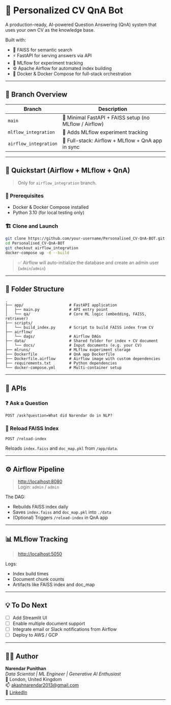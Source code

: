 # 🧠 Personalized CV QnA Bot

A production-ready, AI-powered Question Answering (QnA) system that uses your own CV as the knowledge base.

Built with:
- 🧠 FAISS for semantic search
- ⚡ FastAPI for serving answers via API
- 🎯 MLflow for experiment tracking
- ⚙️ Apache Airflow for automated index building
- 🐳 Docker & Docker Compose for full-stack orchestration

---

## 🔀 Branch Overview

| Branch                  | Description                                            |
|-------------------------|--------------------------------------------------------|
| `main`                  | 🧪 Minimal FastAPI + FAISS setup (no MLflow / Airflow) |
| `mlflow_integration`    | 🎯 Adds MLflow experiment tracking                     |
| `airflow_integration`   | 💼 Full-stack: Airflow + MLflow + QnA app in sync      |

---

## 🚀 Quickstart (Airflow + MLflow + QnA)

> Only for `airflow_integration` branch.

### 🧩 Prerequisites

- Docker & Docker Compose installed
- Python 3.10 (for local testing only)

### 🏗️ Clone and Launch

```bash
git clone https://github.com/your-username/Personalised_CV-QnA-BOT.git
cd Personalised_CV-QnA-BOT
git checkout airflow_integration
docker-compose up -d --build
```

> ✅ Airflow will auto-initialize the database and create an admin user (`admin`/`admin`)

---

## 📁 Folder Structure

```
.
├── app/                    # FastAPI application
│   ├── main.py             # API entry point
│   └── qa/                 # Core ML logic (embedding, FAISS, retriever)
├── scripts/
│   └── build_index.py      # Script to build FAISS index from CV
├── airflow/
│   └── dags/               # Airflow DAGs
├── data/                   # Shared folder for index + CV document
│   └── docs/               # Input documents (e.g. your CV)
├── mlruns/                 # MLflow experiment storage
├── Dockerfile              # QnA app Dockerfile
├── Dockerfile.airflow      # Airflow image with custom dependencies
├── requirements.txt        # Python dependencies
└── docker-compose.yml      # Multi-container setup
```

---

## 🔌 APIs

### ❓ Ask a Question

```http
POST /ask?question=What did Narendar do in NLP?
```

### 🔁 Reload FAISS Index

```http
POST /reload-index
```

Reloads `index.faiss` and `doc_map.pkl` from `/app/data`.

---

## ⚙️ Airflow Pipeline

> [http://localhost:8080](http://localhost:8080)  
Login: `admin` / `admin`

The DAG:
- Rebuilds FAISS index daily
- Saves `index.faiss` and `doc_map.pkl` into `./data`
- (Optional) Triggers `/reload-index` in QnA app

---

## 📊 MLflow Tracking

> [http://localhost:5050](http://localhost:5050)

Logs:
- Index build times
- Document chunk counts
- Artifacts like FAISS index and doc_map

---

## 💡 To Do Next

- [ ] Add Streamlit UI
- [ ] Enable multiple document support
- [ ] Integrate email or Slack notifications from Airflow
- [ ] Deploy to AWS / GCP

---

## 👨‍💻 Author

**Narendar Punithan**  
_Data Scientist | ML Engineer | Generative AI Enthusiast_  
📍 London, United Kingdom  
📫 akashnarendar2013@gmail.com  
🔗 [LinkedIn](https://www.linkedin.com/in/narendar-punithan)

---
